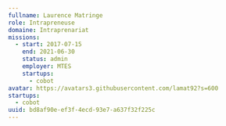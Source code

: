 ```yaml
---
fullname: Laurence Matringe
role: Intrapreneuse
domaine: Intraprenariat
missions:
  - start: 2017-07-15
    end: 2021-06-30
    status: admin
    employer: MTES
    startups:
      - cobot
avatar: https://avatars3.githubusercontent.com/lamat92?s=600
startups:
  - cobot
uuid: bd8af90e-ef3f-4ecd-93e7-a637f32f225c
---
```

